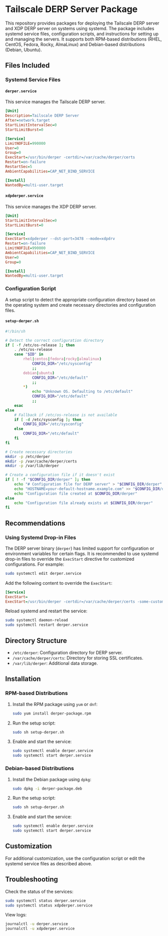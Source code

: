 # Tailscale DERP Server Package

This repository provides packages for deploying the Tailscale DERP server and XDP DERP server on systems using systemd. The package includes systemd service files, configuration scripts, and instructions for setting up and managing the servers. It supports both RPM-based distributions (RHEL, CentOS, Fedora, Rocky, AlmaLinux) and Debian-based distributions (Debian, Ubuntu).

## Files Included

### Systemd Service Files

#### `derper.service`
This service manages the Tailscale DERP server.
```ini
[Unit]
Description=Tailscale DERP Server
After=network.target
StartLimitIntervalSec=0
StartLimitBurst=0

[Service]
LimitNOFILE=990000
User=0
Group=0
ExecStart=/usr/bin/derper -certdir=/var/cache/derper/certs
Restart=on-failure
RestartSec=5
AmbientCapabilities=CAP_NET_BIND_SERVICE

[Install]
WantedBy=multi-user.target
```

#### `xdpderper.service`
This service manages the XDP DERP server.
```ini
[Unit]
StartLimitIntervalSec=0
StartLimitBurst=0

[Service]
ExecStart=xdpderper --dst-port=3478 --mode=xdpdrv
Restart=on-failure
LimitNOFILE=990000
AmbientCapabilities=CAP_NET_BIND_SERVICE
User=0
Group=0

[Install]
WantedBy=multi-user.target
```

### Configuration Script
A setup script to detect the appropriate configuration directory based on the operating system and create necessary directories and configuration files.

#### `setup-derper.sh`
```bash
#!/bin/sh

# Detect the correct configuration directory
if [ -f /etc/os-release ]; then
    . /etc/os-release
    case "$ID" in
        rhel|centos|fedora|rocky|almalinux)
            CONFIG_DIR="/etc/sysconfig"
            ;;
        debian|ubuntu)
            CONFIG_DIR="/etc/default"
            ;;
        *)
            echo "Unknown OS. Defaulting to /etc/default"
            CONFIG_DIR="/etc/default"
            ;;
    esac
else
    # Fallback if /etc/os-release is not available
    if [ -d /etc/sysconfig ]; then
        CONFIG_DIR="/etc/sysconfig"
    else
        CONFIG_DIR="/etc/default"
    fi
fi

# Create necessary directories
mkdir -p /etc/derper
mkdir -p /var/cache/derper/certs
mkdir -p /var/lib/derper

# Create a configuration file if it doesn't exist
if [ ! -f "$CONFIG_DIR/derper" ]; then
    echo "# Configuration file for DERP server" > "$CONFIG_DIR/derper"
    echo "HOSTNAME=your-default-hostname.example.com" >> "$CONFIG_DIR/derper"
    echo "Configuration file created at $CONFIG_DIR/derper"
else
    echo "Configuration file already exists at $CONFIG_DIR/derper"
fi
```

## Recommendations

### Using Systemd Drop-in Files
The DERP server binary (`derper`) has limited support for configuration or environment variables for certain flags. It is recommended to use systemd drop-in files to override the `ExecStart` directive for customized configurations. For example:

```bash
sudo systemctl edit derper.service
```

Add the following content to override the `ExecStart`:

```ini
[Service]
ExecStart=
ExecStart=/usr/bin/derper -certdir=/var/cache/derper/certs -some-custom-flag=value
```

Reload systemd and restart the service:
```bash
sudo systemctl daemon-reload
sudo systemctl restart derper.service
```

## Directory Structure
- `/etc/derper`: Configuration directory for DERP server.
- `/var/cache/derper/certs`: Directory for storing SSL certificates.
- `/var/lib/derper`: Additional data storage.

## Installation

### RPM-based Distributions
1. Install the RPM package using `yum` or `dnf`:
   ```bash
   sudo yum install derper-package.rpm
   ```
2. Run the setup script:
   ```bash
   sudo sh setup-derper.sh
   ```
3. Enable and start the service:
   ```bash
   sudo systemctl enable derper.service
   sudo systemctl start derper.service
   ```

### Debian-based Distributions
1. Install the Debian package using `dpkg`:
   ```bash
   sudo dpkg -i derper-package.deb
   ```
2. Run the setup script:
   ```bash
   sudo sh setup-derper.sh
   ```
3. Enable and start the service:
   ```bash
   sudo systemctl enable derper.service
   sudo systemctl start derper.service
   ```

## Customization
For additional customization, use the configuration script or edit the systemd service files as described above.

## Troubleshooting
Check the status of the services:
```bash
sudo systemctl status derper.service
sudo systemctl status xdpderper.service
```

View logs:
```bash
journalctl -u derper.service
journalctl -u xdpderper.service
```


